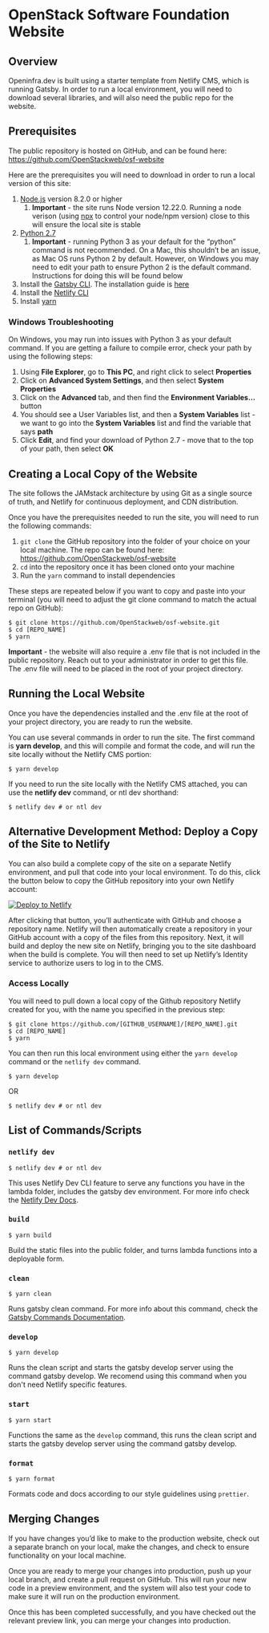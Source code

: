 # OpenStack Software Foundation Website

## Overview

Openinfra.dev is built using a starter template from Netlify CMS, which is running Gatsby. In order to run a local environment, you will need to download several libraries, and will also need the public repo for the website.

## Prerequisites

The public repository is hosted on GitHub, and can be found here: https://github.com/OpenStackweb/osf-website

Here are the prerequisites you will need to download in order to run a local version of this site:

1. [Node.js](https://nodejs.org/en/download/) version 8.2.0 or higher
   1. **Important** - the site runs Node version 12.22.0. Running a node verison (using [npx](https://www.npmjs.com/package/npx) to control your node/npm version) close to this will ensure the local site is stable
2. [Python 2.7](https://www.python.org/download/releases/2.7/)
   1. **Important** - running Python 3 as your default for the “python” command is not recommended. On a Mac, this shouldn’t be an issue, as Mac OS runs Python 2 by default. However, on Windows you may need to edit your path to ensure Python 2 is the default command. Instructions for doing this will be found below
3. Install the [Gatsby CLI](https://www.npmjs.com/package/gatsby-cli). The installation guide is [here](https://www.gatsbyjs.com/docs/tutorial/part-0/#using-the-gatsby-cli)
4. Install the [Netlify CLI](https://github.com/netlify/cli)
5. Install [yarn](https://yarnpkg.com/en/docs/install)

### Windows Troubleshooting

On Windows, you may run into issues with Python 3 as your default command. If you are getting a failure to compile error, check your path by using the following steps:

1. Using **File Explorer**, go to **This PC**, and right click to select **Properties**
2. Click on **Advanced System Settings**, and then select **System Properties**
3. Click on the **Advanced** tab, and then find the **Environment Variables…** button
4. You should see a User Variables list, and then a **System Variables** list - we want to go into the **System Variables** list and find the variable that says **path**
5. Click **Edit**, and find your download of Python 2.7 - move that to the top of your path, then select **OK**

## Creating a Local Copy of the Website

The site follows the JAMstack architecture by using Git as a single source of truth, and Netlify for continuous deployment, and CDN distribution.

Once you have the prerequisites needed to run the site, you will need to run the following commands:

1. `git clone` the GitHub repository into the folder of your choice on your local machine. The repo can be found here: https://github.com/OpenStackweb/osf-website
2. `cd` into the repository once it has been cloned onto your machine
3. Run the `yarn` command to install dependencies

These steps are repeated below if you want to copy and paste into your terminal (you will need to adjust the git clone command to match the actual repo on GitHub):
```
$ git clone https://github.com/OpenStackweb/osf-website.git
$ cd [REPO_NAME]
$ yarn
```
**Important** - the website will also require a .env file that is not included in the public repository. Reach out to your administrator in order to get this file. The .env file will need to be placed in the root of your project directory.

## Running the Local Website

Once you have the dependencies installed and the .env file at the root of your project directory, you are ready to run the website.

You can use several commands in order to run the site. The first command is **yarn develop**, and this will compile and format the code, and will run the site locally without the Netlify CMS portion:
```
$ yarn develop
```

If you need to run the site locally with the Netlify CMS attached, you can use the **netlify dev** command, or ntl dev shorthand:
```
$ netlify dev # or ntl dev
```

## Alternative Development Method: Deploy a Copy of the Site to Netlify

You can also build a complete copy of the site on a separate Netlify environment, and pull that code into your local environment. To do this, click the button below to copy the GitHub repository into your own Netlify account:

<a href="https://app.netlify.com/start/deploy?repository=https://github.com/OpenStackweb/osf-website&amp;stack=cms"><img src="https://www.netlify.com/img/deploy/button.svg" alt="Deploy to Netlify"></a>

After clicking that button, you’ll authenticate with GitHub and choose a repository name. Netlify will then automatically create a repository in your GitHub account with a copy of the files from this repository. Next, it will build and deploy the new site on Netlify, bringing you to the site dashboard when the build is complete. You will then need to set up Netlify’s Identity service to authorize users to log in to the CMS.

### Access Locally

You will need to pull down a local copy of the Github repository Netlify created for you, with the name you specified in the previous step:

```
$ git clone https://github.com/[GITHUB_USERNAME]/[REPO_NAME].git
$ cd [REPO_NAME]
$ yarn
```

You can then run this local environment using either the `yarn develop` command or the `netlify dev` command.

```
$ yarn develop
```
OR
```
$ netlify dev # or ntl dev
```


## List of Commands/Scripts

### `netlify dev`
```
$ netlify dev # or ntl dev
```
This uses Netlify Dev CLI feature to serve any functions you have in the lambda folder, includes the gatsby dev environment. For more info check the [Netlify Dev Docs](https://github.com/netlify/cli/blob/master/docs/netlify-dev.md).

### `build`

```
$ yarn build
```
Build the static files into the public folder, and turns lambda functions into a deployable form.

### `clean`

```
$ yarn clean
```
Runs gatsby clean command. For more info about this command, check the [Gatsby Commands Documentation](https://www.gatsbyjs.com/docs/reference/gatsby-cli/#clean).

### `develop`

```
$ yarn develop
```
Runs the clean script and starts the gatsby develop server using the command gatsby develop. We recomend using this command when you don't need Netlify specific features.

### `start`

```
$ yarn start
```
Functions the same as the `develop` command, this runs the clean script and starts the gatsby develop server using the command gatsby develop.

### `format`

```
$ yarn format
```

Formats code and docs according to our style guidelines using `prettier`.


## Merging Changes

If you have changes you’d like to make to the production website, check out a separate branch on your local, make the changes, and check to ensure functionality on your local machine.

Once you are ready to merge your changes into production, push up your local branch, and create a pull request on GitHub. This will run your new code in a preview environment, and the system will also test your code to make sure it will run on the production environment.

Once this has been completed successfully, and you have checked out the relevant preview link, you can merge your changes into production.